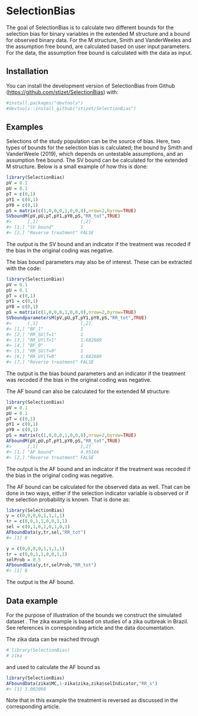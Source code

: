 
<!-- README.md is generated from README.Rmd. Please edit that file -->

# SelectionBias

<!-- badges: start -->
<!-- badges: end -->

The goal of SelectionBias is to calculate two different bounds for the
selection bias for binary variables in the extended M structure and a
bound for observed binary data. For the M structure, Smith and
VanderWeeles and the assumption free bound, are calculated based on user
input parameters. For the data, the assumption free bound is calculated
with the data as input.

## Installation

You can install the development version of SelectionBias from Github
(<https://github.com/stizet/SelectionBias>) with:

``` r
#install.packages("devtools") 
#devtools::install_github("stizet/SelectionBias")
```

## Examples

Selections of the study population can be the source of bias. Here, two
types of bounds for the selection bias is calculated; the bound by Smith
and VanderWeele (2019), which depends on untestable assumptions, and an
assumption free bound. The SV bound can be calculated for the extended M
structure. Below is a small example of how this is done:

``` r
library(SelectionBias)
pV = 0.1
pU = 0.1
pT = c(0,1)
pY1 = c(0,1)
pY0 = c(0,1)
pS = matrix(c(1,0,0,0,1,0,0,0),nrow=2,byrow=TRUE)
SVboundM(pV,pU,pT,pY1,pY0,pS,"RR_tot",TRUE)
#>      [,1]                [,2] 
#> [1,] "SV bound"          1    
#> [2,] "Reverse treatment" FALSE
```

The output is the SV bound and an indicator if the treatment was recoded
if the bias in the original coding was negative.

The bias bound parameters may also be of interest. These can be
extracted with the code:

``` r
library(SelectionBias)
pV = 0.1
pU = 0.1
pT = c(0,1)
pY1 = c(0,1)
pY0 = c(0,1)
pS = matrix(c(1,0,0,0,1,0,0,0),nrow=2,byrow=TRUE)
SVboundparametersM(pV,pU,pT,pY1,pY0,pS,"RR_tot",TRUE)
#>      [,1]                [,2]    
#> [1,] "BF_1"              1       
#> [2,] "RR_SU|T=1"         1       
#> [3,] "RR_UY|T=1"         1.682689
#> [4,] "BF_0"              1       
#> [5,] "RR_SU|T=0"         1       
#> [6,] "RR_UY|T=0"         1.682689
#> [7,] "Reverse treatment" FALSE
```

The output is the bias bound parameters and an indicator if the
treatment was recoded if the bias in the original coding was negative.

The AF bound can also be calculated for the extended M structure:

``` r
library(SelectionBias)
pV = 0.1
pU = 0.1
pT = c(0,1)
pY1 = c(0,1)
pY0 = c(0,1)
pS = matrix(c(1,0,0,0,1,0,0,0),nrow=2,byrow=TRUE)
AFboundM(pV,pU,pT,pY1,pY0,pS,"RR_tot",TRUE)
#>      [,1]                [,2]   
#> [1,] "AF bound"          4.95166
#> [2,] "Reverse treatment" FALSE
```

The output is the AF bound and an indicator if the treatment was recoded
if the bias in the original coding was negative.

The AF bound can be calculated for the observed data as well. That can
be done in two ways, either if the selection indicator variable is
observed or if the selection probability is known. That is done as:

``` r
library(SelectionBias)
y = c(0,0,0,0,1,1,1,1)
tr = c(0,0,1,1,0,0,1,1)
sel = c(0,1,0,1,0,1,0,1)
AFboundData(y,tr,sel,"RR_tot")
#> [1] 8

y = c(0,0,0,0,1,1,1,1)
tr = c(0,0,1,1,0,0,1,1)
selProb = 0.5
AFboundData(y,tr,selProb,"RR_tot")
#> [1] 8
```

The output is the AF bound.

## Data example

For the purpose of illustration of the bounds we construct the simulated
dataset . The zika example is based on studies of a zika outbreak in
Brazil. See references in corresponding article and the data
documentation.

The zika data can be reached through

``` r
# library(SelectionBias)
# zika
```

and used to calculate the AF bound as

``` r
library(SelectionBias)
AFboundData(zika$MC,1-zika$zika,zika$selIndicator,"RR_s")
#> [1] 3.002098
```

Note that in this example the treatment is reversed as discussed in the
corresponding article.
